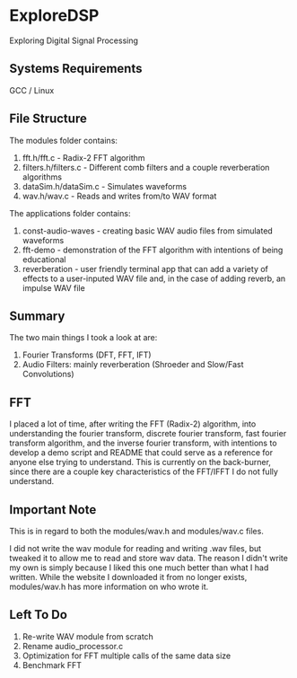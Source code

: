 # ExploreDSP
Exploring Digital Signal Processing 

## Systems Requirements
GCC / Linux 

## File Structure
The modules folder contains:
1. fft.h/fft.c - Radix-2 FFT algorithm
2. filters.h/filters.c - Different comb filters and a couple reverberation algorithms
3. dataSim.h/dataSim.c - Simulates waveforms
4. wav.h/wav.c - Reads and writes from/to WAV format

The applications folder contains:
1. const-audio-waves - creating basic WAV audio files from simulated waveforms
2. fft-demo - demonstration of the FFT algorithm with intentions of being educational
3. reverberation - user friendly terminal app that can add a variety of effects 
to a user-inputed WAV file and, in the case of adding reverb, an impulse WAV file

## Summary
The two main things I took a look at are: 

1. Fourier Transforms (DFT, FFT, IFT)
2. Audio Filters: mainly reverberation (Shroeder and Slow/Fast Convolutions)

## FFT
I placed a lot of time, after writing the FFT (Radix-2) algorithm, into
understanding the fourier transform, discrete fourier transform, fast fourier 
transform algorithm, and the inverse fourier transform, with intentions to
develop a demo script and README that could serve as a reference for anyone 
else trying to understand. This is currently on the back-burner, since there
are a couple key characteristics of the FFT/IFFT I do not fully understand.

## Important Note 
This is in regard to both the modules/wav.h and modules/wav.c files.

I did not write the wav module for reading and writing .wav files, but
tweaked it to allow me to read and store wav data. The reason I didn't write 
my own is simply because I liked this one much better than what I had written. 
While the website I downloaded it from no longer exists, modules/wav.h has 
more information on who wrote it. 

## Left To Do
1. Re-write WAV module from scratch
2. Rename audio\_processor.c
3. Optimization for FFT multiple calls of the same data size
4. Benchmark FFT

